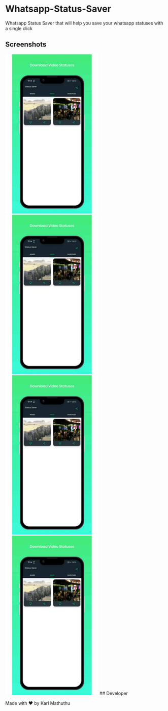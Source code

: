 # Whatsapp-Status-Saver
Whatsapp Status Saver that will help you save your whatsapp statuses with a single click

## Screenshots

<img src="https://github.com/KarlMathuthu/Whatsapp-Status-Saver/blob/master/pic1.png" height="500"/>
<img src="https://github.com/KarlMathuthu/Whatsapp-Status-Saver/blob/master/pic1.png" height="500"/>
<img src="https://github.com/KarlMathuthu/Whatsapp-Status-Saver/blob/master/pic1.png" height="500"/>
<img src="https://github.com/KarlMathuthu/Whatsapp-Status-Saver/blob/master/pic1.png" height="500"/>
## Developer

Made with ❤ by Karl Mathuthu
